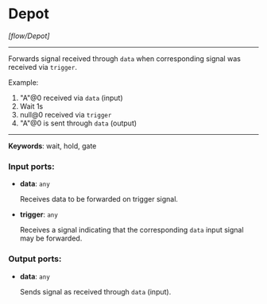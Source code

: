 # Depot

_[flow/Depot]_

---

Forwards signal received through `data` when corresponding signal was received via `trigger`.  
  
Example:  
1. "A"@0 received via `data` (input)  
2. Wait 1s  
3. null@0 received via `trigger`  
4. "A"@0 is sent through `data` (output)  

---

__Keywords__: wait, hold, gate

### Input ports:

* __data__: ` any `

    Receives data to be forwarded on trigger signal.


* __trigger__: ` any `

    Receives a signal indicating that the corresponding `data` input signal may be forwarded.

### Output ports:

* __data__: ` any `

    Sends signal as received through `data` (input).

